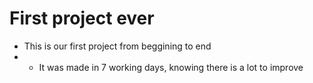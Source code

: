 # First project ever

- This is our first project from beggining to end
- - It was made in 7 working days, knowing there is a lot to improve
